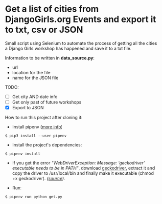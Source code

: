 # Get a list of cities from DjangoGirls.org Events and export it to txt, csv or JSON 

Small script using Selenium to automate the process of getting all the cities a Django Girls workshop has happened and save it to a txt file.

Information to be written in **data_source.py**:
- url
- location for the file
- name for the JSON file

TODO:
- [ ] Get city AND date info
- [ ] Get only past of future workshops
- [x] Export to JSON

How to run this project after cloning it:

- Install pipenv ([more info](https://docs.pipenv.org/install/#installing-pipenv))

```
$ pip3 install --user pipenv
```
 
- Install the project's dependencies:

```
$ pipenv install 
```

- If you get the error *"WebDriverException: Message: 'geckodriver' executable needs to be in PATH"*, download [geckodriver](https://github.com/mozilla/geckodriver/releases), extract it and copy the driver to /usr/local/bin and finally make it executable (chmod +x geckodriver). *([source](https://stackoverflow.com/questions/40188699/webdriverexception-message-geckodriver-executable-needs-to-be-in-path)).*  

- Run:
```
$ pipenv run python get.py 
```